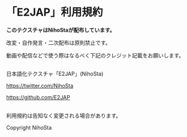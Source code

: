 # 「E2JAP」利用規約
**このテクスチャはNihoStaが配布しています。**

改変・自作発言・二次配布は原則禁止です。

動画や配信などで使う際はなるべく下記のクレジット記載をお願いします。
##
日本語化テクスチャ「E2JAP」(NihoSta)

https://twitter.com/NihoSta

https://github.com/E2JAP
##
利用規約は告知なく変更される場合があります。

Copyright NihoSta
